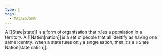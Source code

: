 ```yaml
---
type: 🏫
tags:
  - MAC/S5/SMA
---
```


A [[State|state]] is a form of organisation that rules a population in a territory. A [[Nation|nation]] is a set of people that all identify as having one same identity. When a state rules only a single nation, then it's a [[State Nation|state nation]].
